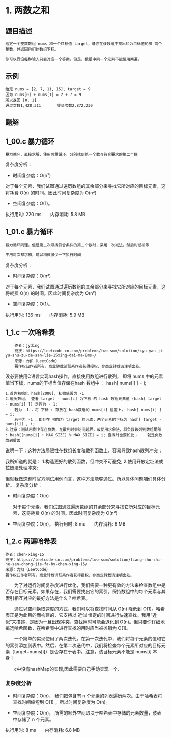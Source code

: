 # 1. 两数之和

## 题目描述

```NULL
给定一个整数数组 nums 和一个目标值 target，请你在该数组中找出和为目标值的那 两个 整数，并返回他们的数组下标。

你可以假设每种输入只会对应一个答案。但是，数组中同一个元素不能使用两遍。
```

## 示例

```NULL
给定 nums = [2, 7, 11, 15], target = 9
因为 nums[0] + nums[1] = 2 + 7 = 9
所以返回 [0, 1]
通过次数1,420,311       提交次数2,872,230
```

## 题解

## 1_00.c 暴力循环

    暴力循环，直接求解，使用两重循环，分别找到第一个数与符合要求的第二个数

复杂度分析：

- 时间复杂度：O(n²)

对于每个元素，我们试图通过遍历数组的其余部分来寻找它所对应的目标元素，这将耗费 O(n) 的时间。因此时间复杂度为 O(n²)

- 空间复杂度：O(1)。

执行用时: 220 ms&emsp;&emsp;内存消耗: 5.8 MB

## 1_01.c 暴力循环

    暴力循环同理，但是第二次寻找符合条件的第二个数时，采用一次减法，然后判断相等

    不用每次都求和，可以稍微减少一下执行时间

复杂度分析：

- 时间复杂度：O(n²)

对于每个元素，我们试图通过遍历数组的其余部分来寻找它所对应的目标元素，这将耗费 O(n) 的时间。因此时间复杂度为 O(n²)

- 空间复杂度：O(1)。

执行用时: 136 ms&emsp;&emsp;内存消耗: 5.9 MB

## 1_1.c 一次哈希表

```NULL
    作者：jyding
    链接：https://leetcode-cn.com/problems/two-sum/solution/cyu-yan-ji-yu-shu-zu-de-san-lie-15xing-dai-ma-8ms-/
    来源：力扣（LeetCode）
    著作权归作者所有。商业转载请联系作者获得授权，非商业转载请注明出处。
```

没必要使用C语言实现hash操作，直接使用数组进行散列， 即将 nums 中的元素值当下标，nums的下标当值存储在hash 数组中 ： hash[ nums[i] ] = i;

    1.首先初始化 hash[2000], 初始值设为 -1
    2.遍历数组， 查看 target - nums[i] 为下标 的 hash 数组元素值 (hash[ target - nums[i] ]) 是否为 - 1;
        若为 -1 ，将 下标 i 存放在 hash数组的 nums[i] 位置上， hash[ nums[i] ] = i;
        若不为 -1 ，即存在 相加为 target 的元素，两个元素的下标为 hash[ target - nums[i]] , i;
    3.注意：测试用例中存在负数，在散列时会访问越界，故使用求余法，将负数散列到数组尾部 : hash[(nums[i] + MAX_SIZE) % MAX_SIZE] = i; 查找时也要如此；    就是负数放到后面

说明一下：这种方法局限性在数组长度和散列函数上，容易导致hash散列冲突；

我所知道的就是：
    1.构造更好的散列函数，但冲突不可避免,
    2.使用开放定址法或拉链法处理冲突;

但就我做这题时官方测试用例而言，这种方法能够通过。所以具体问题咱们具体分析。
复杂度分析：

- 时间复杂度：O(n)

    对于每个元素，我们试图通过遍历数组的其余部分来寻找它所对应的目标元素，这将耗费 O(n) 的时间。因此时间复杂度为 O(n²)

- 空间复杂度：O(n)。
执行用时: 8 ms&emsp;&emsp;内存消耗: 6 MB

## 1_2.c 两遍哈希表

```
作者：chen-xing-15
链接：https://leetcode-cn.com/problems/two-sum/solution/liang-shu-zhi-he-san-chong-jie-fa-by-chen-xing-15/
来源：力扣（LeetCode）
著作权归作者所有。商业转载请联系作者获得授权，非商业转载请注明出处。
```

&emsp;&emsp;为了对运行时间复杂度进行优化，我们需要一种更有效的方法来检查数组中是否存在目标元素。如果存在，我们需要找出它的索引。保持数组中的每个元素与其索引相互对应的最好方法是什么？哈希表。

&emsp;&emsp;通过以空间换取速度的方式，我们可以将查找时间从 O(n) 降低到 O(1)。哈希表正是为此目的而构建的，它支持以 近似 恒定的时间进行快速查找。我用“近似”来描述，是因为一旦出现冲突，查找用时可能会退化到 O(n)。但只要你仔细地挑选哈希函数，在哈希表中进行查找的用时应当被摊销为 O(1)。

&emsp;&emsp;一个简单的实现使用了两次迭代。在第一次迭代中，我们将每个元素的值和它的索引添加到表中。然后，在第二次迭代中，我们将检查每个元素所对应的目标元素（target−nums[i]）是否存在于表中。注意，该目标元素不能是 nums[i] 本身！

&emsp;&emsp;c中没有hashMap的实现,因此需要自己手动实现一个.

### 复杂度分析

- 时间复杂度：O(n)，
    我们把包含有 n 个元素的列表遍历两次。由于哈希表将查找时间缩短到 O(1) ，所以时间复杂度为 O(n)。

- 空间复杂度：O(n)，
    所需的额外空间取决于哈希表中存储的元素数量，该表中存储了 n 个元素。

执行用时: 8 ms&emsp;&emsp;内存消耗: 6.8 MB
